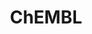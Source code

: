 ---
bigquery: https://console.cloud.google.com/bigquery?p=patents-public-data&d=ebi_chembl&page=dataset
citation: '"The ChEMBL database in 2017." Anna Gaulton, Anne Hersey, Michał Nowotka,
  A Patrícia Bento, Jon Chambers, David Mendez, Prudence Mutowo, Francis Atkinson,
  Louisa J Bellis, Elena Cibrián-Uhalte, Mark Davies, Nathan Dedman, Anneli Karlsson,
  María Paula Magariños, John P Overington, George Papadatos, Ines Smit, Andrew R
  Leach Nucleic acids Research (2017) 45 (Database Issue), D945-D954'
contributors: European Bioinformatics Institute
cost: None
description: ChEMBL Data is a manually curated database of small molecules used in
  drug discovery, including information about existing patented drugs.
documentation: 'schema: https://www.ebi.ac.uk/chembl/db_schema


  '
last_edit: Mon, 04 Apr 2022 19:07:30 GMT
location: https://console.cloud.google.com/marketplace/product/google_patents_public_datasets/chembl
maintained_by: EMBL-EBI, an outstation of European Molecular Biology Laboratory
related_publications: '

  ChEMBL: towards direct deposition of bioassay data.


  Mendez D, Gaulton A, Bento AP, Chambers J, De Veij M, Félix E, Magariños MP, Mosquera
  JF, Mutowo P, Nowotka M, Gordillo-Marañón M, Hunter F, Junco L, Mugumbate G, Rodriguez-Lopez
  M, Atkinson F, Bosc N, Radoux CJ, Segura-Cabrera A, Hersey A, Leach AR.


  — Nucleic Acids Res. 2019; 47(D1):D930-D940. doi: 10.1093/nar/gky1075

  '
schema_fields: '[''cx_logd'', ''site_residues'', ''assay_tissue'', ''name'', ''pchembl_value'',
  ''downgraded'', ''confidence'', ''class_type'', ''protein_class_synonym'', ''cell_source_tax_id'',
  ''product_id'', ''le'', ''volume'', ''molfile'', ''mesh_id'', ''patent_no'', ''target_mapping'',
  ''cidx'', ''mechanism_comment'', ''cell_ontology_id'', ''subgroup'', ''go_id'',
  ''comp_class_id'', ''alert_name'', ''withdrawn_reason'', ''hba'', ''innovator_company'',
  ''ingredient'', ''who_extra'', ''component_type'', ''src_assay_id'', ''binding_site_comment'',
  ''ad_type'', ''synonyms'', ''level1_description'', ''cell_source_organism'', ''assay_test_type'',
  ''withdrawn_year'', ''last_page'', ''mc_organism'', ''max_phase_for_ind'', ''accession'',
  ''variant_id'', ''published_type'', ''src_compound_id'', ''mesh_heading'', ''usan_stem'',
  ''sitecomp_id'', ''protein_class_desc'', ''orig_description'', ''efo_term'', ''standard_type'',
  ''alert_id'', ''acd_logd'', ''co_stem_id'', ''natural_product'', ''met_comment'',
  ''pathway_id'', ''warning_class'', ''level4'', ''predbind_id'', ''end_position'',
  ''acd_most_apka'', ''assay_subcellular_fraction'', ''compsyn_id'', ''compd_id'',
  ''hbd'', ''drug_product_flag'', ''parent_type'', ''bao_endpoint'', ''ddd_units'',
  ''species_group_flag'', ''set_name'', ''publication_number'', ''l8'', ''targrel_id'',
  ''relationship_desc'', ''source_domain_id'', ''doi'', ''mutation'', ''site_id'',
  ''definition'', ''db_version'', ''l3'', ''assay_desc'', ''cx_most_bpka'', ''confidence_score'',
  ''src_description'', ''frac_code'', ''irac_class_id'', ''cx_logp'', ''parameter_type'',
  ''warning_country'', ''source'', ''src_short_name'', ''level4_description'', ''submission_date'',
  ''db_source'', ''smid'', ''molregno'', ''who_name'', ''tax_id'', ''title'', ''ref_url'',
  ''direct_interaction'', ''creation_date'', ''standard_inchi_key'', ''assay_cell_type'',
  ''bao_id'', ''compound_key'', ''class_level'', ''description'', ''rgid'', ''tbl'',
  ''std_act_id'', ''num_alerts'', ''result_flag'', ''cell_id'', ''lle'', ''domain_description'',
  ''entity_type'', ''type'', ''active_molregno'', ''l1'', ''first_page'', ''path'',
  ''cellosaurus_id'', ''updated_on'', ''patent_expire_date'', ''domain_id'', ''hba_lipinski'',
  ''bto_id'', ''cell_description'', ''efo_id'', ''level5'', ''metref_id'', ''level3'',
  ''relation'', ''alogp'', ''previous_company'', ''target_desc'', ''aspect'', ''site_name'',
  ''sequence'', ''country'', ''polymer_flag'', ''mecref_id'', ''chebi_par_id'', ''sequence_md5sum'',
  ''protclasssyn_id'', ''withdrawn_country'', ''last_active'', ''activity_count'',
  ''warning_year'', ''cpd_str_alert_id'', ''comments'', ''value'', ''related_tid'',
  ''full_molformula'', ''dosage_form'', ''standard_flag'', ''start_position'', ''level1'',
  ''published_relation'', ''organism'', ''stem'', ''availability_type'', ''parent_id'',
  ''inorganic_flag'', ''ddd_id'', ''l7'', ''doc_id'', ''year'', ''mw_monoisotopic'',
  ''journal'', ''patent_use_code'', ''activity_comment'', ''potential_duplicate'',
  ''heavy_atoms'', ''mechanism_of_action'', ''isoform'', ''num_ro5_violations'', ''domain_name'',
  ''tissue_id'', ''clo_id'', ''target_type'', ''standard_upper_value'', ''level2'',
  ''assay_tax_id'', ''l5'', ''acd_most_bpka'', ''pref_name'', ''disease_efficacy'',
  ''warning_type'', ''qed_weighted'', ''atc_code'', ''patent_id'', ''drug_record_id'',
  ''assay_class_id'', ''domain_type'', ''mw_freebase'', ''mol_frac_id'', ''version'',
  ''major_class'', ''met_id'', ''hrac_code'', ''standard_relation'', ''level2_description'',
  ''num_lipinski_ro5_violations'', ''l6'', ''chirality'', ''priority'', ''component_synonym'',
  ''mol_atc_id'', ''curated_by'', ''published_units'', ''selectivity_comment'', ''stem_class'',
  ''topical'', ''drug_substance_flag'', ''sei'', ''assay_organism'', ''standard_text_value'',
  ''nda_type'', ''hbd_lipinski'', ''cl_lincs_id'', ''assay_param_id'', ''first_approval'',
  ''uberon_id'', ''warning_id'', ''therapeutic_flag'', ''standard_units'', ''standard_value'',
  ''entity_id'', ''targcomp_id'', ''acd_logp'', ''issue'', ''activity_id'', ''mc_target_accession'',
  ''ddd_admr'', ''label'', ''prodrug'', ''standard_inchi'', ''withdrawn_class'', ''uo_units'',
  ''active_ingredient'', ''src_id'', ''ddd_value'', ''indref_id'', ''applicant_full_name'',
  ''compound_name'', ''irac_code'', ''as_id'', ''actsm_id'', ''assay_source'', ''idx'',
  ''canonical_smiles'', ''ro3_pass'', ''hrac_class_id'', ''component_id'', ''full_mwt'',
  ''l2'', ''trade_name'', ''delist_flag'', ''usan_stem_definition'', ''assay_strain'',
  ''status'', ''protein_class_id'', ''pathway_key'', ''cx_most_apka'', ''ref_type'',
  ''molecular_species'', ''usan_substem'', ''mol_irac_id'', ''ass_cls_map_id'', ''units'',
  ''black_box_warning'', ''rtb'', ''curation_comment'', ''caloha_id'', ''usan_stem_id'',
  ''parameter_value'', ''company'', ''mc_target_type'', ''prediction_method'', ''first_in_class'',
  ''homologue'', ''oc_id'', ''relationship_type'', ''warning_description'', ''bao_format'',
  ''met_conversion'', ''frac_class_id'', ''molsyn_id'', ''structure_type'', ''authors'',
  ''prod_pat_id'', ''chembl_id'', ''assay_type'', ''withdrawn_flag'', ''ref_id'',
  ''data_validity_comment'', ''research_stem'', ''cell_source_tissue'', ''toid'',
  ''usan_year'', ''normal_range_min'', ''normal_range_max'', ''qudt_units'', ''l4'',
  ''level3_description'', ''comp_go_id'', ''mec_id'', ''pubmed_id'', ''indication_class'',
  ''tid_fixed'', ''parent_molregno'', ''doc_type'', ''enzyme_tid'', ''substrate_record_id'',
  ''assay_category'', ''dosed_ingredient'', ''psa'', ''bei'', ''text_value'', ''log_id'',
  ''ddd_comment'', ''job_id'', ''action_type'', ''biocomp_id'', ''mol_hrac_id'', ''oral'',
  ''drugind_id'', ''published_value'', ''max_phase'', ''aromatic_rings'', ''approval_date'',
  ''res_stem_id'', ''stat'', ''molecular_mechanism'', ''parent_go_id'', ''helm_notation'',
  ''cell_name'', ''record_id'', ''upper_value'', ''aidx'', ''short_name'', ''updated_by'',
  ''strength'', ''ap_id'', ''ridx'', ''assay_id'', ''tid'', ''mc_tax_id'', ''warnref_id'',
  ''abstract'', ''mc_target_name'', ''smarts'', ''parenteral'', ''annotation'', ''relationship'',
  ''syn_type'', ''formulation_id'', ''alert_set_id'', ''metabolite_record_id'', ''route'',
  ''molecule_type'', ''enzyme_name'']'
shortname: chembl
tags:
- biotechnology
- health
- chemical
- bioinformatics
- medical
terms_of_use: CC BY-SA 3.0
title: ChEMBL
uuid: e232a192-965c-4ec9-904c-155b6dfe56c5
---